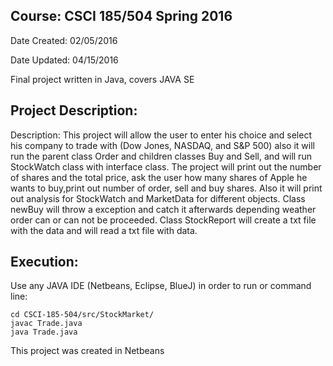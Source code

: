 ## Course: CSCI 185/504 Spring 2016
Date Created: 02/05/2016
 
Date Updated: 04/15/2016

Final project written in Java, covers JAVA SE

## Project Description:
Description: This project will allow the user to enter his choice and select his company to trade with (Dow Jones, NASDAQ, and S&P 500)
also it will run the parent class Order and children classes Buy and Sell, and will run StockWatch class with interface class. The project will print out the number of shares and the total price, ask the user how many shares of Apple he wants to buy,print out number of order, sell and buy shares. Also it will print out analysis for StockWatch and MarketData for different objects. Class newBuy will throw a exception and catch it afterwards depending weather order can or can not be proceeded. Class StockReport will create a txt file with the data and will read a txt file with data. 

## Execution:
Use any JAVA IDE (Netbeans, Eclipse, BlueJ) in order to run or command line:
```
cd CSCI-185-504/src/StockMarket/
javac Trade.java
java Trade.java

```
This project was created in Netbeans
